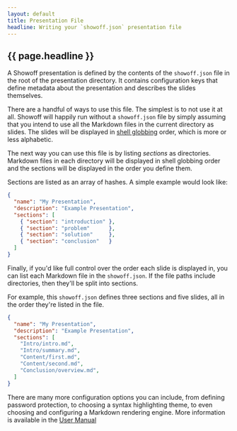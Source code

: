 ```yaml
---
layout: default
title: Presentation File
headline: Writing your `showoff.json` presentation file
---
```


## {{ page.headline }}

A Showoff presentation is defined by the contents of the `showoff.json` file in
the root of the presentation directory. It contains configuration keys that
define metadata about the presentation and describes the slides themselves.

There are a handful of ways to use this file. The simplest is to not use it at
all. Showoff will happily run without a `showoff.json` file by simply assuming
that you intend to use all the Markdown files in the current directory as
slides.  The slides will be displayed in [shell globbing](http://www.tldp.org/LDP/abs/html/globbingref.html)
order, which is more or less alphabetic.

The next way you can use this file is by listing *sections* as directories.
Markdown files in each directory will be displayed in shell globbing order and
the sections will be displayed in the order you define them.

Sections are listed as an array of hashes. A simple example would look like:

```json
{
  "name": "My Presentation",
  "description": "Example Presentation",
  "sections": [
    { "section": "introduction" },
    { "section": "problem"      },
    { "section": "solution"     },
    { "section": "conclusion"   }
  ]
}
```

Finally, if you'd like full control over the order each slide is displayed in,
you can list each Markdown file in the `showoff.json`. If the file paths include
directories, then they'll be split into sections.

For example, this `showoff.json` defines three sections and five slides, all in
the order they're listed in the file.

```json
{
  "name": "My Presentation",
  "description": "Example Presentation",
  "sections": [
    "Intro/intro.md",
    "Intro/summary.md",
    "Content/first.md",
    "Content/second.md",
    "Conclusion/overview.md",
  ]
}
```

There are many more configuration options you can include, from defining password
protection, to choosing a syntax highlighting theme, to even choosing and configuring
a Markdown rendering engine. More information is available in the
[User Manual](../documentation/PRESENTATION_rdoc.html)
